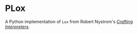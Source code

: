 # PLox

A Python implementation of `Lox` from Robert Nystrom's
[*Crafting Interpreters*](https://www.craftinginterpreters.com/).

